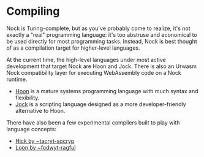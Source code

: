 # Compiling

Nock is Turing-complete, but as you've probably come to realize, it's not exactly a "real" programming language:  it's too abstruse and economical to be used directly for most programming tasks.  Instead, Nock is best thought of as a compilation target for higher-level languages.

At the current time, the high-level languages under most active development that target Nock are Hoon and Jock.  There is also an Urwasm Nock compatibility layer for executing WebAssembly code on a Nock runtime.

- [Hoon](../compiling/relationship-to-hoon.md) is a mature systems programming language with much syntax and flexibility.
- [Jock](../compiling/relationship-to-jock.md) is a scripting language designed as a more developer-friendly alternative to Hoon.

There have also been a few experimental compilers built to play with language concepts:

- [Hick by ~tacryt-socryp](https://gist.github.com/tacryt-socryp/b08dc66b7bcc760e914c4db5c9fd7ba7)
- [Loon by ~fodwyt-ragful](https://github.com/frodwith/loon)


